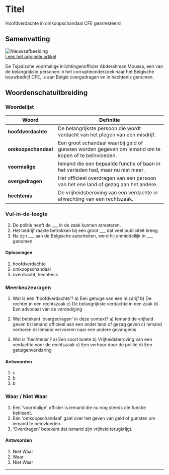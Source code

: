 # Titel

Hoofdverdachte in omkoopschandaal CFE gearresteerd

## Samenvatting

![Nieuwsafbeelding](https://prod-img.standaard.be/public/nieuws/jhc7q2-het-grand-hotel-in-ndjamena./alternates/BASE_SIXTEEN_NINE/Het%20Grand%20Hotel%20in%20NDjamena.)   
[Lees het originele artikel](https://www.standaard.be/binnenland/hoofdverdachte-in-smeergeldzaak-cfe-aangehouden/95283965.html)

De Tsjadische voormalige inlichtingenofficier Abderahman Moussa, een van de belangrijkste personen in het corruptieonderzoek naar het Belgische bouwbedrijf CFE, is aan België overgedragen en in hechtenis genomen.

## Woordenschatuitbreiding

### Woordelijst

| Woord | Definitie |
|-------|-----------|
| **hoofdverdachte** | De belangrijkste persoon die wordt verdacht van het plegen van een misdrijf. |
| **omkoopschandaal** | Een groot schandaal waarbij geld of gunsten worden gegeven om iemand om te kopen of te beïnvloeden. |
| **voormalige** | Iemand die een bepaalde functie of baan in het verleden had, maar nu niet meer. |
| **overgedragen** | Het officieel overdragen van een persoon van het ene land of gezag aan het andere. |
| **hechtenis** | De vrijheidsberoving van een verdachte in afwachting van een rechtszaak. |

### Vul-in-de-leegte
1. De politie heeft de ___ in de zaak kunnen arresteren.
2. Het bedrijf raakte betrokken bij een groot ___ dat veel publiciteit kreeg.
3. Na zijn ___ aan de Belgische autoriteiten, werd hij onmiddellijk in ___ genomen.

#### Oplossingen
1. hoofdverdachte
2. omkoopschandaal
3. overdracht, hechtenis

### Meerkeuzevragen
1. Wat is een 'hoofdverdachte'?
   a) Een getuige van een misdrijf
   b) De rechter in een rechtszaak
   c) De belangrijkste verdachte in een zaak
   d) Een advocaat van de verdediging

2. Wat betekent 'overgedragen' in deze context?
   a) Iemand de vrijheid geven
   b) Iemand officieel aan een ander land of gezag geven
   c) Iemand verhoren
   d) Iemand vervoeren naar een andere gevangenis

3. Wat is 'hechtenis'?
   a) Een soort boete
   b) Vrijheidsberoving van een verdachte voor de rechtszaak
   c) Een verhoor door de politie
   d) Een getuigenverklaring

#### Antwoorden
1. c
2. b
3. b

### Waar / Niet Waar
1. Een 'voormalige' officier is iemand die nu nog steeds die functie bekleedt.
2. Een 'omkoopschandaal' gaat over het geven van geld of gunsten om iemand te beïnvloeden.
3. 'Overdragen' betekent dat iemand zijn vrijheid terugkrijgt.

#### Antwoorden
1. Niet Waar
2. Waar
3. Niet Waar
---